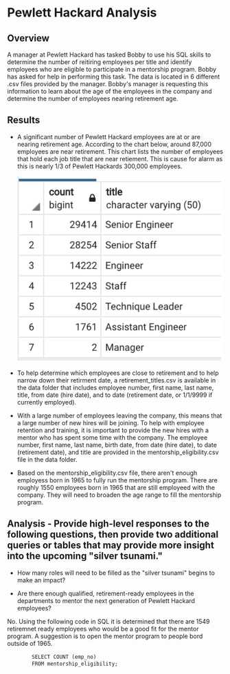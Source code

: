 # Pewlett Hackard Analysis

## Overview

A manager at Pewlett Hackard has tasked Bobby to use his SQL skills to determine the number of reitiring employees per title and identify employees who are eligible to participate in a mentorship program. Bobby has asked for help in performing this task. The data is located in 6 different .csv files provided by the manager. Bobby's manager is requesting this information to learn about the age of the employees in the company and determine the number of employees nearing retirement age.  

## Results

- A significant number of Pewlett Hackard employees are at or are nearing retirement age. According to the chart below, around 87,000 employees are near retirement. This chart lists the number of employees that hold each job title that are near retiement. This is cause for alarm as this is nearly 1/3 of Pewlett Hackards 300,000 employees. 
      
     ![alt text](Resources/Retirement_titles.png) 
     
- To help determine which employees are close to retirement and to help narrow down their retirment date, a retirement_titles.csv is available in the data folder that includes employee number, first name, last name, title, from date (hire date), and to date (retirement date, or 1/1/9999 if currently employed).

- With a large number of employees leaving the company, this means that a large number of new hires will be joining. To help with employee retention and training, it is important to provide the new hires with a mentor who has spent some time with the company. The employee number, first name, last name, birth date, from date (hire date), to date (retirement date), and title are provided in the mentorship_eligibility.csv file in the data folder. 

- Based on the mentorship_eligibility.csv file, there aren't enough employess born in 1965 to fully run the mentorship program. There are roughly 1550 employees born in 1965 that are still employeed with the company. They will need to broaden the age range to fill the mentorship program. 

## Analysis - Provide high-level responses to the following questions, then provide two additional queries or tables that may provide more insight into the upcoming "silver tsunami."

- How many roles will need to be filled as the "silver tsunami" begins to make an impact?


- Are there enough qualified, retirement-ready employees in the departments to mentor the next generation of Pewlett Hackard employees?

No. Using the following code in SQL it is determined that there are 1549 retiremnet ready employees who would be a good fit for the mentor program. A suggestion is to open the mentor program to people bord outside of 1965.

            SELECT COUNT (emp_no)
            FROM mentorship_eligibility;
